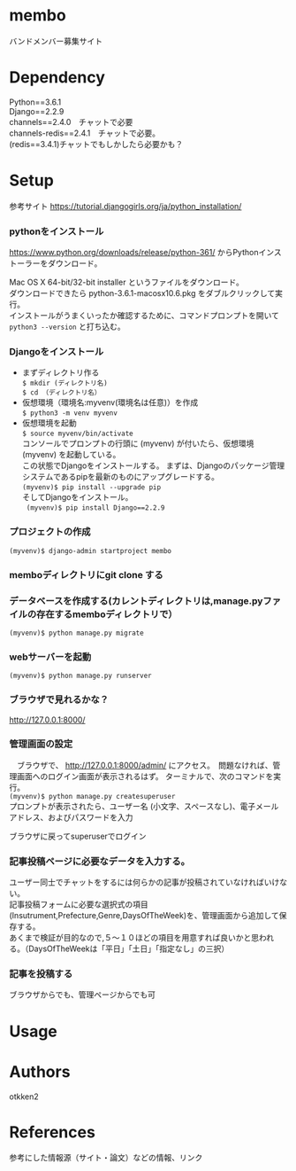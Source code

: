 # membo
バンドメンバー募集サイト

# Dependency
Python==3.6.1  
Django==2.2.9  
channels==2.4.0　チャットで必要  
channels-redis==2.4.1　チャットで必要。  
(redis==3.4.1)チャットでもしかしたら必要かも？  

# Setup
参考サイト
https://tutorial.djangogirls.org/ja/python_installation/

 ### pythonをインストール
https://www.python.org/downloads/release/python-361/ からPythonインストーラーをダウンロード。  

Mac OS X 64-bit/32-bit installer というファイルをダウンロード。  
ダウンロードできたら python-3.6.1-macosx10.6.pkg をダブルクリックして実行。  
インストールがうまくいったか確認するために、コマンドプロンプトを開いて `python3 --version` と打ち込む。  


 ### Djangoをインストール 
 * まずディレクトリ作る  
 ```$ mkdir (ディレクトリ名)```  
 ```$ cd （ディレクトリ名）```  
 * 仮想環境（環境名:myvenv(環境名は任意)）を作成  
 ```$ python3 -m venv myvenv```  
 * 仮想環境を起動  
 ```$ source myvenv/bin/activate```  
 コンソールでプロンプトの行頭に (myvenv) が付いたら、仮想環境(myvenv) を起動している。  
 この状態でDjangoをインストールする。
まずは、Djangoのパッケージ管理システムであるpipを最新のものにアップグレードする。  
 ```(myvenv)$ pip install --upgrade pip```  
 そしてDjangoをインストール。  
``` (myvenv)$ pip install Django==2.2.9```  
 
 ### プロジェクトの作成  
 ```(myvenv)$ django-admin startproject membo```  
 
 
 ### memboディレクトリにgit clone する
 
 ### データベースを作成する(カレントディレクトリは,manage.pyファイルの存在するmemboディレクトリで）　　
 ```(myvenv)$ python manage.py migrate```  
 
 ### webサーバーを起動  
 
 ```(myvenv)$ python manage.py runserver```   


### ブラウザで見れるかな？　　
http://127.0.0.1:8000/  

### 管理画面の設定
　ブラウザで、 http://127.0.0.1:8000/admin/ にアクセス。　問題なければ、管理画面へのログイン画面が表示されるはず。
 ターミナルで、次のコマンドを実行。  
 ```(myvenv)$ python manage.py createsuperuser```  
 プロンプトが表示されたら、ユーザー名 (小文字、スペースなし)、電子メール アドレス、およびパスワードを入力　　
 
 ブラウザに戻ってsuperuserでログイン
 
 ### 記事投稿ページに必要なデータを入力する。  
 ユーザー同士でチャットをするには何らかの記事が投稿されていなければいけない。  
 記事投稿フォームに必要な選択式の項目(Insutrument,Prefecture,Genre,DaysOfTheWeek)を、管理画面から追加して保存する。  
 あくまで検証が目的なので,５〜１０ほどの項目を用意すれば良いかと思われる。（DaysOfTheWeekは「平日」「土日」「指定なし」の三択）
 
 ### 記事を投稿する  
 ブラウザからでも、管理ページからでも可

# Usage
 ### 


# Authors
otkken2

# References
参考にした情報源（サイト・論文）などの情報、リンク
